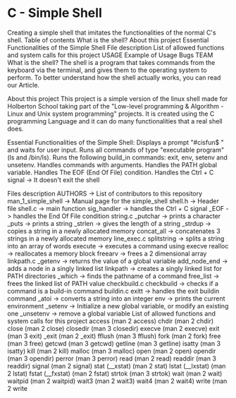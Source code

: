 # C - Simple Shell

Creating a simple shell that imitates the functionalities of the normal C's shell.
Table of contents
What is the shell?
About this project
Essential Functionalities of the Simple Shell
File description
List of allowed functions and system calls for this project
USAGE
Example of Usage
Bugs
TEAM
What is the shell?
The shell is a program that takes commands from the keyboard via the terminal, and gives them to the operating system to perform.
To better understand how the shell actually works, you can read our Article.

About this project
This project is a simple version of the linux shell made for Holberton School taking part of the "Low-level programming & Algorithm - Linux and Unix system programming" projects.
It is created using the C programming Language and it can do many functionalities that a real shell does.

Essential Functionalities of the Simple Shell:
Displays a prompt "#cisfun$ " and waits for user input.
Runs all commands of type "executable program" (ls and /bin/ls).
Runs the following build_in commands: exit, env, setenv and unsetenv.
Handles commands with arguments.
Handles the PATH global variable.
Handles The EOF (End Of File) condition.
Handles the Ctrl + C signal -> It doesn't exit the shell

Files description
AUTHORS -> List of contributors to this repository
man_1_simple_shell -> Manual page for the simple_shell
shell.h -> Header file
shell.c -> main function
sig_handler -> handles the Ctrl + C signal
_EOF -> handles the End Of File condition
string.c
_putchar -> prints a character
_puts -> prints a string
_strlen -> gives the length of a string
_strdup -> copies a string in a newly allocated memory
concat_all -> concatenates 3 strings in a newly allocated memory
line_exec.c
splitstring -> splits a string into an array of words
execute -> executes a command using execve
realloc -> reallocates a memory block
freearv -> frees a 2 dimensional array
linkpath.c
_getenv -> returns the value of a global variable
add_node_end -> adds a node in a singly linked list
linkpath -> creates a singly linked list for PATH directories
_which -> finds the pathname of a command
free_list -> frees the linked list of PATH value
checkbuild.c
checkbuild -> checks if a command is a build-in command
buildin.c
exitt -> handles the exit buildin command
_atoi -> converts a string into an integer
env -> prints the current environment
_setenv -> Initialize a new global variable, or modify an existing one
_unsetenv -> remove a global variable
List of allowed functions and system calls for this project
access (man 2 access)
chdir (man 2 chdir)
close (man 2 close)
closedir (man 3 closedir)
execve (man 2 execve)
exit (man 3 exit)
_exit (man 2 _exit)
fflush (man 3 fflush)
fork (man 2 fork)
free (man 3 free)
getcwd (man 3 getcwd)
getline (man 3 getline)
isatty (man 3 isatty)
kill (man 2 kill)
malloc (man 3 malloc)
open (man 2 open)
opendir (man 3 opendir)
perror (man 3 perror)
read (man 2 read)
readdir (man 3 readdir)
signal (man 2 signal)
stat (__xstat) (man 2 stat)
lstat (__lxstat) (man 2 lstat)
fstat (__fxstat) (man 2 fstat)
strtok (man 3 strtok)
wait (man 2 wait)
waitpid (man 2 waitpid)
wait3 (man 2 wait3)
wait4 (man 2 wait4)
write (man 2 write
